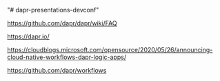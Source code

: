 "# dapr-presentations-devconf" 

https://github.com/dapr/dapr/wiki/FAQ

https://dapr.io/ 

https://cloudblogs.microsoft.com/opensource/2020/05/26/announcing-cloud-native-workflows-dapr-logic-apps/

https://github.com/dapr/workflows
